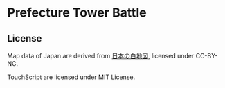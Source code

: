 # Prefecture Tower Battle

## License

Map data of Japan are derived from [日本の白地図](http://www.kabipan.com/geography/whitemap/), licensed under CC-BY-NC.

TouchScript are licensed under MIT License.